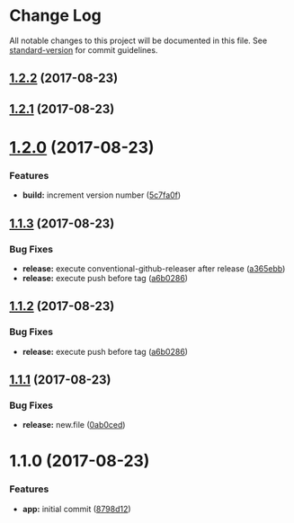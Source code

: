 # Change Log

All notable changes to this project will be documented in this file. See [standard-version](https://github.com/conventional-changelog/standard-version) for commit guidelines.

<a name="1.2.2"></a>
## [1.2.2](https://github.com/d9iracd/travis/compare/1.2.1...1.2.2) (2017-08-23)



<a name="1.2.1"></a>
## [1.2.1](https://github.com/d9iracd/travis/compare/1.2.0...1.2.1) (2017-08-23)



<a name="1.2.0"></a>
# [1.2.0](https://github.com/d9iracd/travis/compare/1.1.4...1.2.0) (2017-08-23)


### Features

* **build:** increment version number ([5c7fa0f](https://github.com/d9iracd/travis/commit/5c7fa0f))



<a name="1.1.3"></a>
## [1.1.3](https://github.com/d9iracd/travis/compare/1.1.1...1.1.3) (2017-08-23)


### Bug Fixes

* **release:** execute conventional-github-releaser after release ([a365ebb](https://github.com/d9iracd/travis/commit/a365ebb))
* **release:** execute push before tag ([a6b0286](https://github.com/d9iracd/travis/commit/a6b0286))



<a name="1.1.2"></a>
## [1.1.2](https://github.com/d9iracd/travis/compare/1.1.1...1.1.2) (2017-08-23)


### Bug Fixes

* **release:** execute push before tag ([a6b0286](https://github.com/d9iracd/travis/commit/a6b0286))



<a name="1.1.1"></a>
## [1.1.1](https://github.com/d9iracd/travis/compare/1.1.0...1.1.1) (2017-08-23)


### Bug Fixes

* **release:** new.file ([0ab0ced](https://github.com/d9iracd/travis/commit/0ab0ced))



<a name="1.1.0"></a>
# 1.1.0 (2017-08-23)


### Features

* **app:** initial commit ([8798d12](https://github.com/d9iracd/travis/commit/8798d12))
